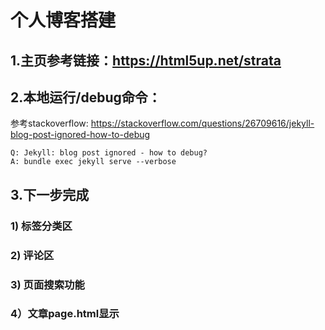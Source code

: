 # 个人博客搭建

## 1.主页参考链接：https://html5up.net/strata
## 2.本地运行/debug命令：
参考stackoverflow: https://stackoverflow.com/questions/26709616/jekyll-blog-post-ignored-how-to-debug
```
Q: Jekyll: blog post ignored - how to debug? 
A: bundle exec jekyll serve --verbose
``` 
## 3.下一步完成
### 1) 标签分类区
### 2) 评论区
### 3) 页面搜索功能
### 4）文章page.html显示